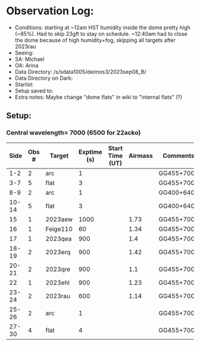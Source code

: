 # Observation Log: 

* Conditions: starting at ~12am HST humidity inside the dome pretty high (~85%). Had to skip 23gft to stay on schedule. ~12:40am had to close the dome because of high humidity+fog, skipping all targets after 2023rau
* Seeing: 
* SA: Michael
* OA: Arina
* Data Directory: /s/sdata1005/deimos3/2023sep08_B/
* Data Directory on Dark: 
* Starlist: 
* Setup saved to:
* Extra notes: Maybe change "dome flats" in wiki to "internal flats" (?)

## Setup: 

    
### Central wavelength= 7000 (6500 for 22acko)


|   Side   | Obs #     | Target    | Exptime (s) | Start Time (UT) | Airmass | Comments                                                   |
|----------|-----------|-----------|-------------|-----------------|---------|------------------------------------------------------------|
|1-2|2|     arc   |1| ||GG455+7000|
|3-7|5|     flat  |3| ||GG455+7000|
|8-9|2|     arc   |1| ||GG400+6400|
|10-14|5|     flat  |3| ||GG400+6400|
|15|1|     2023aew  |1000| |1.73|GG455+7000|
|16|1|     Feige110  |60| |1.34|GG455+7000|
|17|1|     2023qea  |900| |1.4|GG455+7000|
|18-19|2|     2023erq  |900| |1.42|GG455+7000|
|20-21|2|     2023qre  |900| |1.1|GG455+7000|
|22|1|     2023ehl  |900| |1.23|GG455+7000|
|23-24|2|     2023rau  |600| |1.14|GG455+7000|
|25-26|2|     arc   |1| ||GG455+7000|
|27-30|4|     flat  |4| ||GG455+7000|
